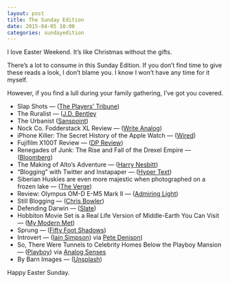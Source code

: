 ```yaml
---
layout: post
title: The Sunday Edition
date: 2015-04-05 10:00
categories: sundayedition
---
```


I love Easter Weekend. It’s like Christmas without the gifts.

There’s a lot to consume in this Sunday Edition. If you don’t find time to give these reads a look, I don’t blame you. I know I won’t have any time for it myself. 

However, if you find a lull during your family gathering, I’ve got you covered.

* Slap Shots — ([The Players’ Tribune](http://www.theplayerstribune.com/david-klutho-hockey-photos/))
* The Ruralist — ([J.D. Bentley](http://jdbentley.com/journal/ruralist)
* The Urbanist ([Sanspoint](http://www.sanspoint.com/archives/2015/03/29/the-urbanist/))
* Nock Co. Fodderstack XL Review — ([Write Analog](http://writeanalog.com/nock-co-fodderstack-xl-review/))
* iPhone Killer: The Secret History of the Apple Watch — ([Wired](http://www.wired.com/2015/04/the-apple-watch/))
* Fujifilm X100T Review — ([DP Review](http://www.dpreview.com/reviews/fujifilm-x100t))
* Renegades of Junk: The Rise and Fall of the Drexel Empire — ([Bloomberg](http://www.bloomberg.com/graphics/2015-drexel-burnham-oral-history/))
* The Making of Alto’s Adventure — ([Harry Nesbitt](http://www.harrynesbitt.com/blog/the-making-of-altos-adventure/))
* “Blogging” with Twitter and Instapaper — ([Hyper Text](http://hypertext.net/2015/04/blogging-with-twitter-instapaper/))
* Siberian Huskies are even more majestic when photographed on a frozen lake — ([The Verge](http://www.theverge.com/2015/3/30/8312193/dogs-walking-on-water-russian-photographer))
* Review: Olympus OM-D E-M5 Mark II — ([Admiring Light](http://admiringlight.com/blog/review-olympus-om-d-e-m5-mark-ii/))
* Still Blogging — ([Chris Bowler](http://chrisbowler.com/journal/blogging))
* Defending Darwin — ([Slate](http://www.slate.com/articles/health_and_science/science/2015/03/teaching_human_evolution_at_the_university_of_kentucky_there_are_some_students.html))
* Hobbiton Movie Set is a Real Life Version of Middle-Earth You Can Visit — ([My Modern Met](http://www.mymodernmet.com/profiles/blogs/hobbiton-tours-matamata-attraction))
* Sprung — ([Fifty Foot Shadows](http://fiftyfootshadows.net/2015/03/31/sprung/))
* Introvert — ([Iain Simpson](http://iain-simpson.org/)) via [Pete Denison](http://petedenison.net/2015/04/04/no-need-to-ask-ill-tell-you/))
* So, There Were Tunnels to Celebrity Homes Below the Playboy Mansion — ([Playboy](http://www.playboy.com/articles/tunnels-to-celebrity-homes-playboy-mansion)) via [Analog Senses](http://www.analogsenses.com/2015/03/31/the-secret-tunnels-below-the-playboy-mansion-that-led-to-the-homes-of-some-hollywood-celebrities/)
* By Barn Images — ([Unsplash](https://unsplash.com/photos/hBYzBU1xP6s))

Happy Easter Sunday. 